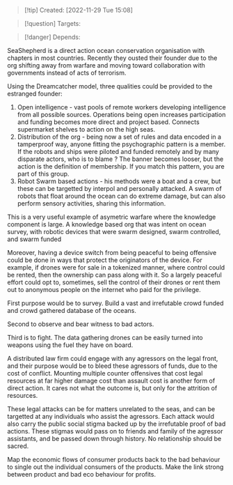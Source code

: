 >[!tip] Created: [2022-11-29 Tue 15:08]

>[!question] Targets: 

>[!danger] Depends: 

SeaShepherd is a direct action ocean conservation organisation with chapters in most countries.  Recently they ousted their founder due to the org shifting away from warfare and moving toward collaboration with governments instead of acts of terrorism.

Using the Dreamcatcher model, three qualities could be provided to the estranged founder:
1. Open intelligence - vast pools of remote workers developing intelligence from all possible sources.  Operations being open increases participation and funding becomes more direct and project based.  Connects supermarket shelves to action on the high seas.
2. Distribution of the org - being now a set of rules and data encoded in a tamperproof way, anyone fitting the psychographic pattern is a member.  If the robots and ships were piloted and funded remotely and by many disparate actors, who is to blame ?  The banner becomes looser, but the action is the definition of membership.  If you match this pattern, you are part of this group.
3. Robot Swarm based actions - his methods were a boat and a crew, but these can be targetted by interpol and personally attacked.  A swarm of robots that float around the ocean can do extreme damage, but can also perform sensory activities, sharing this information.

This is a very useful example of asymetric warfare where the knowledge component is large.  A knowledge based org that was intent on ocean survey, with robotic devices that were swarm designed, swarm controlled, and swarm funded

Moreover, having a device switch from being peaceful to being offensive could be done in ways that protect the originators of the device.  For example, if drones were for sale in a tokenized manner, where control could be rented, then the ownership can pass along with it.  So a largely peaceful effort could opt to, sometimes, sell the control of their drones or rent them out to anonymous people on the internet who paid for the privilege.

First purpose would be to survey.  Build a vast and irrefutable crowd funded and crowd gathered database of the oceans.

Second to observe and bear witness to bad actors.

Third is to fight.  The data gathering drones can be easily turned into weapons using the fuel they have on board.

A distributed law firm could engage with any agressors on the legal front, and their purpose would be to bleed these agressors of funds, due to the cost of conflict.  Mounting multiple counter offensives that cost legal resources at far higher damage cost than assault cost is another form of direct action.  It cares not what the outcome is, but only for the attrition of resources.

These legal attacks can be for matters unrelated to the seas, and can be targetted at any individuals who assist the agressors.  Each attack would also carry the public social stigma backed up by the irrefutable proof of bad actions.  These stigmas would pass on to friends and family of the agressor assistants, and be passed down through history.  No relationship should be sacred. 

Map the economic flows of consumer products back to the bad behaviour to single out the individual consumers of the products.  Make the link strong between product and bad eco behaviour for profits.